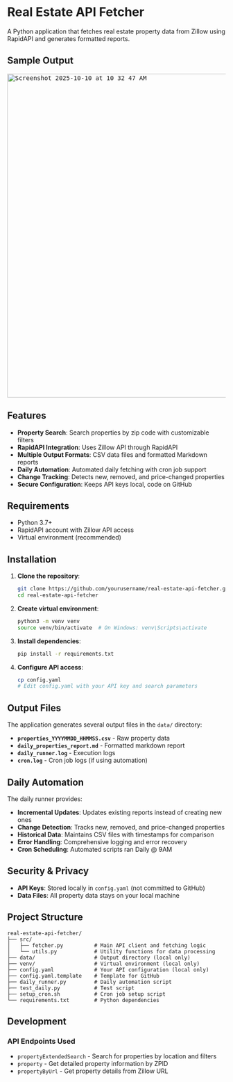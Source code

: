 # Real Estate API Fetcher

A Python application that fetches real estate property data from Zillow using RapidAPI and generates formatted reports.

## Sample Output

<kbd>
   <img width="907" height="745" alt="Screenshot 2025-10-10 at 10 32 47 AM" src="https://github.com/user-attachments/assets/356dfcbe-7d33-473f-8bd4-2c2fb8f3d25f" />
</kbd>
   
## Features

- **Property Search**: Search properties by zip code with customizable filters
- **RapidAPI Integration**: Uses Zillow API through RapidAPI
- **Multiple Output Formats**: CSV data files and formatted Markdown reports
- **Daily Automation**: Automated daily fetching with cron job support
- **Change Tracking**: Detects new, removed, and price-changed properties
- **Secure Configuration**: Keeps API keys local, code on GitHub

## Requirements

- Python 3.7+
- RapidAPI account with Zillow API access
- Virtual environment (recommended)

## Installation

1. **Clone the repository**:
   ```bash
   git clone https://github.com/yourusername/real-estate-api-fetcher.git
   cd real-estate-api-fetcher
   ```

2. **Create virtual environment**:
   ```bash
   python3 -m venv venv
   source venv/bin/activate  # On Windows: venv\Scripts\activate
   ```

3. **Install dependencies**:
   ```bash
   pip install -r requirements.txt
   ```

4. **Configure API access**:
   ```bash
   cp config.yaml
   # Edit config.yaml with your API key and search parameters
   ```

## Output Files

The application generates several output files in the `data/` directory:

- **`properties_YYYYMMDD_HHMMSS.csv`** - Raw property data
- **`daily_properties_report.md`** - Formatted markdown report
- **`daily_runner.log`** - Execution logs
- **`cron.log`** - Cron job logs (if using automation)


## Daily Automation

The daily runner provides:

- **Incremental Updates**: Updates existing reports instead of creating new ones
- **Change Detection**: Tracks new, removed, and price-changed properties
- **Historical Data**: Maintains CSV files with timestamps for comparison
- **Error Handling**: Comprehensive logging and error recovery
- **Cron Scheduling**: Automated scripts ran Daily @ 9AM

## Security & Privacy

- **API Keys**: Stored locally in `config.yaml` (not committed to GitHub)
- **Data Files**: All property data stays on your local machine

## Project Structure

```
real-estate-api-fetcher/
├── src/
│   ├── fetcher.py          # Main API client and fetching logic
│   └── utils.py            # Utility functions for data processing
├── data/                   # Output directory (local only)
├── venv/                   # Virtual environment (local only)
├── config.yaml             # Your API configuration (local only)
├── config.yaml.template    # Template for GitHub
├── daily_runner.py         # Daily automation script
├── test_daily.py           # Test script
├── setup_cron.sh           # Cron job setup script
└── requirements.txt        # Python dependencies
```

## Development
### API Endpoints Used

- `propertyExtendedSearch` - Search for properties by location and filters
- `property` - Get detailed property information by ZPID
- `propertyByUrl` - Get property details from Zillow URL
